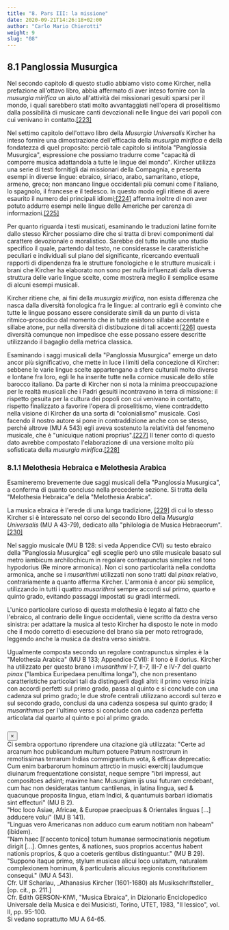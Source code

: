 ```yaml
---
title: "8. Pars III: la missione"
date: 2020-09-21T14:26:18+02:00
author: "Carlo Mario Chierotti"
weight: 9
slug: "08"
---
```


## 8.1 Panglossia Musurgica

Nel secondo capitolo di questo studio abbiamo visto come Kircher, nella prefazione all'ottavo libro, abbia affermato di aver inteso fornire con la _musurgia mirifica_ un aiuto all'attività dei missionari gesuiti sparsi per il mondo, i quali sarebbero stati molto avvantaggiati nell'opera di proselitismo dalla possibilità di musicare canti devozionali nelle lingue dei vari popoli con cui venivano in contatto.<a class="footnote-link" href="#" data-toggle="modal" data-target="#fnModal" data-footnote="223">[223]</a>

Nel settimo capitolo dell'ottavo libro della _Musurgia Universalis_ Kircher ha inteso fornire una dimostrazione dell'efficacia della _musurgia mirifica_ e della fondatezza di quel proposito: perciò tale capitolo si intitola "Panglossia Musurgica", espressione che possiamo tradurre come "capacità di comporre musica adattandola a tutte le lingue del mondo". Kircher utilizza una serie di testi fornitigli dai missionari della Compagnia, e presenta esempi in diverse lingue: ebraico, siriaco, arabo, samaritano, etiope, armeno, greco; non mancano lingue occidentali più comuni come l'italiano, lo spagnolo, il francese e il tedesco. In questo modo egli ritiene di avere esaurito il numero dei principali idiomi;<a class="footnote-link" href="#" data-toggle="modal" data-target="#fnModal" data-footnote="224">[224]</a> afferma inoltre di non aver potuto addurre esempi nelle lingue delle Americhe per carenza di informazioni.<a class="footnote-link" href="#" data-toggle="modal" data-target="#fnModal" data-footnote="225">[225]</a>

Per quanto riguarda i testi musicati, esaminando le traduzioni latine fornite dallo stesso Kircher possiamo dire che si tratta di brevi componimenti dal carattere devozionale o moralistico. Sarebbe del tutto inutile uno studio specifico il quale, partendo dal testo, ne considerasse le caratteristiche peculiari e individuali sul piano del significante, ricercando eventuali rapporti di dipendenza fra le strutture fonologiche e le strutture musicali: i brani che Kircher ha elaborato non sono per nulla influenzati dalla diversa struttura delle varie lingue scelte, come mostrerà meglio il semplice esame di alcuni esempi musicali.

Kircher ritiene che, ai fini della _musurgia mirifica_, non esista differenza che nasca dalla diversità fonologica fra le lingue: al contrario egli è convinto che tutte le lingue possano essere considerate simili da un punto di vista ritmico-prosodico dal momento che in tutte esistono sillabe accentate e sillabe atone, pur nella diversità di distibuzione di tali accenti:<a class="footnote-link" href="#" data-toggle="modal" data-target="#fnModal" data-footnote="226">[226]</a> questa diversità comunque non impedisce che esse possano essere descritte utilizzando il bagaglio della metrica classica.

Esaminando i saggi musicali della "Panglossia Musurgica" emerge un dato ancor più significativo, che mette in luce i limiti della concezione di Kircher: sebbene le varie lingue scelte appartengano a sfere culturali molto diverse e lontane fra loro, egli le ha inserite tutte nella cornice musicale dello stile barocco italiano. Da parte di Kircher non si nota la minima preoccupazione per le realtà musicali che i Padri gesuiti incontravano in terra di missione: il rispetto gesuita per la cultura dei popoli con cui venivano in contatto, rispetto finalizzato a favorire l'opera di proselitismo, viene contraddetto nella visione di Kircher da una sorta di "colonialismo" musicale. Così facendo il nostro autore si pone in contraddizione anche con se stesso, perché altrove (MU A 543) egli aveva sostenuto la relatività del fenomeno musicale, che è "unicuique nationi proprius".<a class="footnote-link" href="#" data-toggle="modal" data-target="#fnModal" data-footnote="227">[227]</a> Il tener conto di questo dato avrebbe compostato l'elaborazione di una versione molto più sofisticata della _musurgia mirifica_.<a class="footnote-link" href="#" data-toggle="modal" data-target="#fnModal" data-footnote="228">[228]</a>

### 8.1.1 Melothesia Hebraica e Melothesia Arabica

Esamineremo brevemente due saggi musicali della "Panglossia Musurgica", a conferma di quanto concluso nella precedente sezione. Si tratta della "Melothesia Hebraica"e della "Melothesia Arabica".

La musica ebraica è l'erede di una lunga tradizione, <a class="footnote-link" href="#" data-toggle="modal" data-target="#fnModal" data-footnote="229">[229]</a> di cui lo stesso Kircher si è interessato nel corso del secondo libro della _Musurgia Universalis_ (MU A 43-79), dedicato alla "philologia de Musica Hebraeorum".<a class="footnote-link" href="#" data-toggle="modal" data-target="#fnModal" data-footnote="230">[230]</a>

Nel saggio musicale (MU B 128: si veda Appendice CVI) su testo ebraico della "Panglossia Musurgica" egli sceglie però uno stile musicale basato sul metro iambicum archilochicum in regolare contrapunctus simplex nel tono hypodorius (Re minore armonica). Non ci sono particolarità nella condotta armonica, anche se i _musarithmi_ utilizzati non sono tratti dal _pinax_ relativo, contrariamente a quanto afferma Kircher. L'armonia è ancor più semplice, utilizzando in tutti i quattro _musarithmi_ sempre accordi sul primo, quarto e quinto grado, evitando passaggi impostati su gradi intermedi.

L'unico particolare curioso di questa melothesia è legato al fatto che l'ebraico, al contrario delle lingue occidentali, viene scritto da destra verso sinistra: per adattare la musica al testo Kircher ha disposto le note in modo che il modo corretto di esecuzione del brano sia per moto retrogrado, leggendo anche la musica da destra verso sinistra.

Ugualmente composta secondo un regolare contrapunctus simplex è la "Melothesia Arabica" (MU B 133; Appendice CVII): il tono è il dorius. Kircher ha utilizzato per questo brano i _musarithmi_ I-7, II-7, III-7 e IV-7 del quarto _pinax_ ("Iambica Euripedaea penultima longa"), che non presentano caratteristiche particolari tali da distinguerli dagli altri: il primo verso inizia con accordi perfetti sul primo grado, passa al quinto e si conclude con una cadenza sul primo grado; le due strofe centrali utilizzano accordi sul terzo e sul secondo grado, conclusi da una cadenza sospesa sul quinto grado; il _musarithmus_ per l'ultimo verso si conclude con una cadenza perfetta articolata dal quarto al quinto e poi al primo grado.

<div class="d-block p-3"></div>

<!-- MODAL -->

<div id="fnModal" class="modal fade bd-example-modal-lg" tabindex="-1" role="dialog" aria-labelledby="fnLabel">
    <div class="modal-dialog modal-dialog-centered modal-lg" role="document">
        <div class="modal-content">
            <div class="modal-header">
                <h5 class="modal-title" id="fnLabel">
                    <div id="myFootnoteNumber"></div>
                </h5>
                <button type="button" class="close" data-dismiss="modal" aria-label="Close">
                    <span>×</span>
                </button>
            </div>
            <div class="modal-body">
                <div id="myFootnoteText"></div>
            </div>
        </div>
    </div>
</div>

<!-- NOTES -->

<div class="d-none">

<div id="fn223">Ci sembra opportuno riprendere una citazione già utilizzata: "Certe ad arcanum hoc publicandum multum potuere Patrum nostrorum in remotissimas terrarum Indias commigrantium vota, & efficax deprecatio: Cum enim barbarorum hominum attrctio in musici exercitij laudumque diuinarum frequentatione consistat, neque sempre "ibri impressi, aut compositoes adsint; maxime hanc Musurgiam ijs usui futuram credebant, cum hac non desideratas tantum cantilenas, in latina lingua, sed & quacunque proposita lingua, etiam Indici, & quantumuis barbari idiomatis sint effecturi" (MU B 2).</div>

<div id="fn224">"Hoc loco Asiae, Africae, & Europae praecipuas & Orientales linguas [...] adducere volui" (MU B 141).</div>

<div id="fn225">"Linguas vero Americanas non adduco cum earum notitiam non habeam" (ibidem).</div>

<div id="fn226">"Nam haec [l'accento tonico] totum humanae sermocinationis negotium dirigit [...]. Omnes gentes, & nationes, suos proprios accentus habent nationis proprios, & quo a coeteris gentibus distinguantur." (MU B 29).</div>

<div id="fn227">"Suppono itaque primo, stylum musicae alicui loco usitatum, naturalem complexionem hominum, & particularis alicuius regionis constitutionem consequi." (MU A 543).</div>

<div id="fn228">Cfr. Ulf Scharlau, _Athanasius Kircher (1601-1680) als Musikschriftsteller_ [op. cit., p. 211.]</div>

<div id="fn229">Cfr. Edith GERSON-KIWI, "Musica Ebraica", in Dizionario Enciclopedico Universale della Musica e dei Musicisti, Torino, UTET, 1983, "Il lessico", vol. II, pp. 95-100.</div>

<div id="fn230">Si vedano soprattutto MU A 64-65.</div>

</div>

